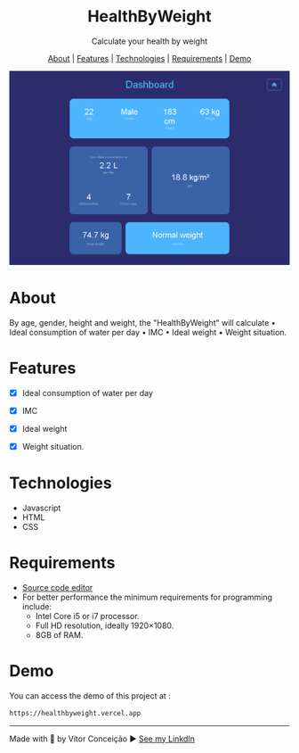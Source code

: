 <h1 align="center">HealthByWeight</h1>
<p align="center">Calculate your health by weight</p>

<p align="center">
    <a href="#about">About</a> |
    <a href="#features">Features</a> |
    <a href="#technologies">Technologies</a> |
    <a href="#requirements">Requirements</a> | 
    <a href="#demo">Demo</a> 
    
</p>


<img src="app/img/image.png" alt="">


<br>

# About
<p>
    By age, gender, height and weight, the "HealthByWeight" will calculate
        • Ideal consumption of water per day
        • IMC
        • Ideal weight
        • Weight situation.
</p>

# Features
- [x] Ideal consumption of water per day
- [x] IMC
- [x] Ideal weight
- [x] Weight situation.


# Technologies
- Javascript
- HTML
- CSS

# Requirements
- [Source code editor](https://code.visualstudio.com/)
- For better performance the minimum requirements for programming include: 
    - Intel Core i5 or i7 processor. 
    - Full HD resolution, ideally 1920×1080. 
    - 8GB of RAM.

# Demo

You can access the demo of this project at :
```bash 
https://healthbyweight.vercel.app
```

---
Made with 💜 by Vítor Conceição ▶ [See my LinkdIn](https://www.linkedin.com/in/v%C3%ADtor-concei%C3%A7%C3%A3o-707404227/)